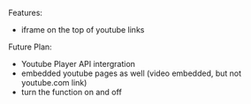 Features:

- iframe on the top of youtube links

Future Plan:

- Youtube Player API intergration
- embedded youtube pages as well (video embedded, but not youtube.com link)
- turn the function on and off